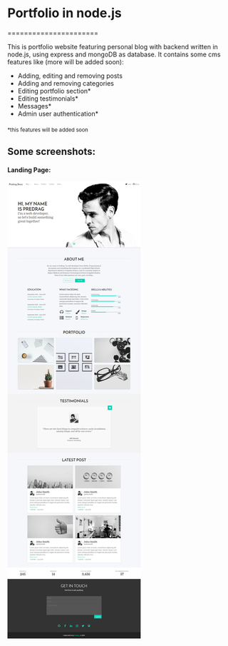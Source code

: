 # Portfolio in node.js
======================

This is portfolio website featuring personal blog with backend written in node.js, using express and mongoDB as database. It contains some cms features like (more will be added soon): 

- Adding, editing and removing posts
- Adding and removing categories 
- Editing portfolio section*
- Editing testimonials*
- Messages*
- Admin user authentication*

<sub>*this features will be added soon</sub>

## Some screenshots:

#### Landing Page:

<img src="public/images/github/image1.png" alt="landing">
